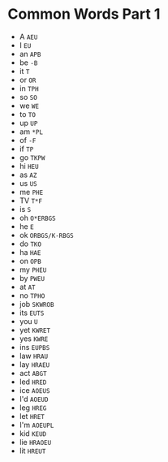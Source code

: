 # Common Words Part 1

* A `AEU`
* I `EU`
* an `APB`
* be `-B`
* it `T`
* or `OR`
* in `TPH`
* so `SO`
* we `WE`
* to `TO`
* up `UP`
* am `*PL`
* of `-F`
* if `TP`
* go `TKPW`
* hi `HEU`
* as `AZ`
* us `US`
* me `PHE`
* TV `T*F`
* is `S`
* oh `O*ERBGS`
* he `E`
* ok `ORBGS/K-RBGS`
* do `TKO`
* ha `HAE`
* on `OPB`
* my `PHEU`
* by `PWEU`
* at `AT`
* no `TPHO`
* job `SKWROB`
* its `EUTS`
* you `U`
* yet `KWRET`
* yes `KWRE`
* ins `EUPBS`
* law `HRAU`
* lay `HRAEU`
* act `ABGT`
* led `HRED`
* ice `AOEUS`
* I'd `AOEUD`
* leg `HREG`
* let `HRET`
* I'm `AOEUPL`
* kid `KEUD`
* lie `HRAOEU`
* lit `HREUT`
